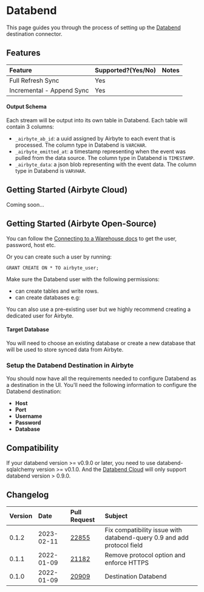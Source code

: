 # Databend

This page guides you through the process of setting up the [Databend](https://databend.rs/) destination connector.

## Features

| Feature | Supported?\(Yes/No\) | Notes |
| :--- | :--- | :--- |
| Full Refresh Sync | Yes |  |
| Incremental - Append Sync | Yes |  |


#### Output Schema

Each stream will be output into its own table in Databend. Each table will contain 3 columns:

* `_airbyte_ab_id`: a uuid assigned by Airbyte to each event that is processed. The column type in Databend is `VARCHAR`.
* `_airbyte_emitted_at`: a timestamp representing when the event was pulled from the data source. The column type in Databend is `TIMESTAMP`.
* `_airbyte_data`: a json blob representing with the event data. The column type in Databend is `VARVHAR`.
## Getting Started (Airbyte Cloud)
Coming soon...

## Getting Started (Airbyte Open-Source)
You can follow the [Connecting to a Warehouse docs](https://docs.databend.com/using-databend-cloud/warehouses/connecting-a-warehouse) to get the user, password, host etc.

Or you can create such a user by running:

```
GRANT CREATE ON * TO airbyte_user;
```

Make sure the Databend user with the following permissions:

* can create tables and write rows.
* can create databases e.g:

You can also use a pre-existing user but we highly recommend creating a dedicated user for Airbyte.


#### Target Database

You will need to choose an existing database or create a new database that will be used to store synced data from Airbyte.

### Setup the Databend Destination in Airbyte

You should now have all the requirements needed to configure Databend as a destination in the UI. You'll need the following information to configure the Databend destination:

* **Host**
* **Port**
* **Username**
* **Password**
* **Database**

## Compatibility
If your databend version >= v0.9.0 or later, you need to use databend-sqlalchemy version >= v0.1.0. And the [Databend Cloud](https://app.databend.com/) will only support databend version > 0.9.0.

## Changelog

| Version | Date       | Pull Request                                             | Subject                                                                |
|:--------|:-----------|:---------------------------------------------------------|:-----------------------------------------------------------------------|
| 0.1.2   | 2023-02-11 | [22855](https://github.com/airbytehq/airbyte/pull/22855) | Fix compatibility issue with databend-query 0.9 and add protocol field |
| 0.1.1   | 2022-01-09 | [21182](https://github.com/airbytehq/airbyte/pull/21182) | Remove protocol option and enforce HTTPS                               |
| 0.1.0   | 2022-01-09 | [20909](https://github.com/airbytehq/airbyte/pull/20909) | Destination Databend                                                   |

